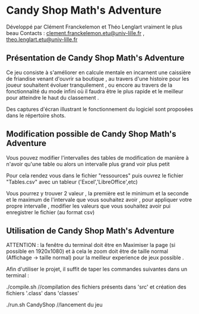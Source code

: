# Candy Shop Math's Adventure

Développé par Clément Franckelemon et Théo Lenglart vraiment le plus beau
Contacts : clement.franckelemon.etu@univ-lille.fr , theo.lenglart.etu@univ-lille.fr

## Présentation de Candy Shop Math's Adventure

Ce jeu consiste à s'améliorer en calcule mentale en incarnent une caissière de friandise venant d'ouvrir sa boutique
, au travers d'une histoire pour les joueur souhaitent évoluer tranquilement , ou encore au travers de la fonctionnalité
du mode infini où il faudra être le plus rapide et le meilleur pour atteindre le haut du classement .

Des captures d'écran illustrant le fonctionnement du logiciel sont proposées dans le répertoire shots.

## Modification possible de Candy Shop Math's Adventure

Vous pouvez modifier l'intervalles des tables de modification de manière à n'avoir qu'une table ou alors un intervalle plus grand voir plus petit

Pour cela rendez vous dans le fichier "ressources" puis ouvrez le fichier "Tables.csv" avec un tableur ('Excel','LibreOffice',etc)

Vous pourrez y trouver 2 valeur , la première est le minimum et la seconde et le maximum de l'intervale que vous souhaitez avoir , pour appliquer votre
propre intervalle , modifier les valeurs que vous souhaitez avoir pui enregistrer le fichier (au format csv)

## Utilisation de Candy Shop Math's Adventure

ATTENTION : la fenêtre du terminal doit être en Maximiser la page (si possible en 1920x1080) et à cela le zoom doit être de taille normal
(Affichage -> taille normal) pour la meilleur experience de jeux possible .

Afin d'utiliser le projet, il suffit de taper les commandes suivantes dans un terminal :

./compile.sh
//compilation des fichiers présents dans 'src' et création des fichiers '.class' dans 'classes'

./run.sh CandyShop
//lancement du jeu
